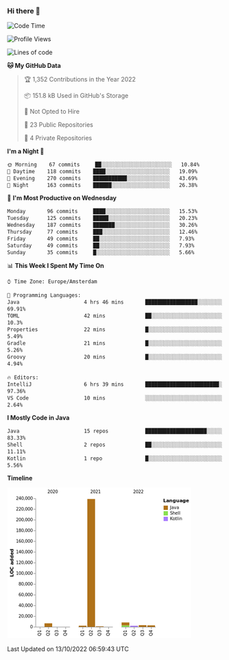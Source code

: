 ### Hi there 👋


<!--START_SECTION:waka-->
![Code Time](http://img.shields.io/badge/Code%20Time-2%2C517%20hrs%204%20mins-blue)

![Profile Views](http://img.shields.io/badge/Profile%20Views-6-blue)

![Lines of code](https://img.shields.io/badge/From%20Hello%20World%20I%27ve%20Written-265%20Thousand%20lines%20of%20code-blue)

**🐱 My GitHub Data** 

> 🏆 1,352 Contributions in the Year 2022
 > 
> 📦 151.8 kB Used in GitHub's Storage 
 > 
> 🚫 Not Opted to Hire
 > 
> 📜 23 Public Repositories 
 > 
> 🔑 4 Private Repositories  
 > 
**I'm a Night 🦉** 

```text
🌞 Morning    67 commits     ██░░░░░░░░░░░░░░░░░░░░░░░   10.84% 
🌆 Daytime    118 commits    ████░░░░░░░░░░░░░░░░░░░░░   19.09% 
🌃 Evening    270 commits    ███████████░░░░░░░░░░░░░░   43.69% 
🌙 Night      163 commits    ██████░░░░░░░░░░░░░░░░░░░   26.38%

```
📅 **I'm Most Productive on Wednesday** 

```text
Monday       96 commits     ████░░░░░░░░░░░░░░░░░░░░░   15.53% 
Tuesday      125 commits    █████░░░░░░░░░░░░░░░░░░░░   20.23% 
Wednesday    187 commits    ███████░░░░░░░░░░░░░░░░░░   30.26% 
Thursday     77 commits     ███░░░░░░░░░░░░░░░░░░░░░░   12.46% 
Friday       49 commits     ██░░░░░░░░░░░░░░░░░░░░░░░   7.93% 
Saturday     49 commits     ██░░░░░░░░░░░░░░░░░░░░░░░   7.93% 
Sunday       35 commits     █░░░░░░░░░░░░░░░░░░░░░░░░   5.66%

```


📊 **This Week I Spent My Time On** 

```text
⌚︎ Time Zone: Europe/Amsterdam

💬 Programming Languages: 
Java                     4 hrs 46 mins       █████████████████░░░░░░░░   69.91% 
TOML                     42 mins             ██░░░░░░░░░░░░░░░░░░░░░░░   10.3% 
Properties               22 mins             █░░░░░░░░░░░░░░░░░░░░░░░░   5.49% 
Gradle                   21 mins             █░░░░░░░░░░░░░░░░░░░░░░░░   5.26% 
Groovy                   20 mins             █░░░░░░░░░░░░░░░░░░░░░░░░   4.94%

🔥 Editors: 
IntelliJ                 6 hrs 39 mins       ████████████████████████░   97.36% 
VS Code                  10 mins             ░░░░░░░░░░░░░░░░░░░░░░░░░   2.64%

```

**I Mostly Code in Java** 

```text
Java                     15 repos            ████████████████████░░░░░   83.33% 
Shell                    2 repos             ██░░░░░░░░░░░░░░░░░░░░░░░   11.11% 
Kotlin                   1 repo              █░░░░░░░░░░░░░░░░░░░░░░░░   5.56%

```


**Timeline**

![Chart not found](https://raw.githubusercontent.com/powercasgamer/powercasgamer/master/charts/bar_graph.png) 


 Last Updated on 13/10/2022 06:59:43 UTC
<!--END_SECTION:waka-->
